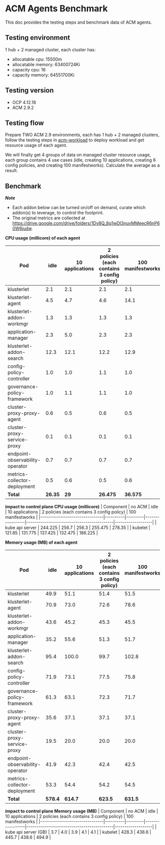 # ACM Agents Benchmark

This doc provides the testing steps and benchmark data of ACM agents.

## Testing environment

1 hub + 2 managed cluster, each cluster has: 

- allocatable cpu: 15500m
- allocatable memory: 63400724Ki
- capacity cpu: 16
- capacity memory: 64551700Ki

## Testing version 

- OCP 4.12.18
- ACM 2.9.2

## Testing flow

Prepare TWO ACM 2.9 environments, each has 1 hub + 2 managed clusters, follow the testing steps in [acm-workload](https://github.com/haoqing0110/acm-workload/blob/main/README.md) to deploy workload and get resource usage of each agent. 

We will finally get 4 groups of data on managed cluster resource usage, each group contains 4 use cases (idle, creating 10 applications, creating 6 config policies, and creating 100 manifestworks). Calculate the average as a result. 

## Benchmark

**_Note_**
- Each addon below can be turned on/off on demand, curate which addon(s) to leverage, to control the footprint.
- The original metrics are collected at https://drive.google.com/drive/folders/1Dv8Q_8q1wDI3nuvMMeecR6nP60W6judw. 

**CPU usage (millicore) of each agent**

| Pod                            | idle    | 10 applications | 2 policies (each contains 3 config policy) | 100 manifestworks |
|--------------------------------|---------|-----------------|--------------------------------------------|-------------------|
| klusterlet                     | 2.1     | 2.1             | 2.1                                        | 2.1               |
| klusterlet-agent               | 4.5     | 4.7             | 4.6                                        | 14.1              |
| klusterlet-addon-workmgr       | 1.3     | 1.3             | 1.3                                        | 1.3               |
| application-manager            | 2.3     | 5.0             | 2.3                                        | 2.3               |
| klusterlet-addon-search        | 12.3    | 12.1            | 12.2                                       | 12.9              |
| config-policy-controller       | 1.0     | 1.0             | 1.1                                        | 1.0               |
| governance-policy-framework    | 1.0     | 1.1             | 1.1                                        | 1.0               |
| cluster-proxy-proxy-agent      | 0.6     | 0.5             | 0.6                                        | 0.5               |
| cluster-proxy-service-proxy    | 0.1     | 0.1             | 0.1                                        | 0.1               |
| endpoint-observability-operator| 0.7     | 0.7             | 0.7                                        | 0.7               |
| metrics-collector-deployment   | 0.5     | 0.6             | 0.5                                        | 0.6               |
| **Total**                      | **26.35**| **29**          | **26.475**                                 | **36.575**        |

**impact to control plane CPU usage (millicore)**
| Component                     | no ACM   | idle    | 10 applications | 2 policies (each contains 3 config policy) | 100 manifestworks |
|--------------------------------|----------|---------|-----------------|--------------------------------------------|-------------------|
| kube api server                | 244.225  | 256.7   | 256.3           | 255.475                                    | 278.35            |
| kubelet                        | 121.85   | 131.775 | 137.425         | 132.475                                    | 186.225           |

**Memory usage (MB) of each agent**

| Pod                            | idle    | 10 applications | 2 policies (each contains 3 config policy) | 100 manifestworks |
|-------------------------------|---------|-----------------|--------------------------------------------|-------------------|
| klusterlet                    | 49.9    | 51.1            | 51.4                                       | 51.5              |
| klusterlet-agent              | 70.9    | 73.0            | 72.6                                       | 78.6              |
| klusterlet-addon-workmgr      | 43.6    | 45.2            | 45.3                                       | 45.5              |
| application-manager           | 35.2    | 55.6            | 51.3                                       | 51.7              |
| klusterlet-addon-search       | 95.4    | 100.0           | 99.7                                       | 102.8             |
| config-policy-controller      | 71.9    | 73.1            | 77.5                                       | 75.8              |
| governance-policy-framework   | 61.3    | 63.1            | 72.3                                       | 71.7              |
| cluster-proxy-proxy-agent     | 35.6    | 37.1            | 37.1                                       | 37.1              |
| cluster-proxy-service-proxy   | 19.5    | 20.0            | 20.0                                       | 20.0              |
| endpoint-observability-operator| 41.9    | 42.3            | 42.4                                       | 42.5              |
| metrics-collector-deployment  | 53.3    | 54.4            | 54.2                                       | 54.5              |
| **Total**                     | **578.4**| **614.7**      | **623.5**                                  | **631.5**         |

**impact to control plane Memory usage (MB)**
| Component                     | no ACM   | idle    | 10 applications | 2 policies (each contains 3 config policy) | 100 manifestworks |
|--------------------------------|----------|---------|-----------------|--------------------------------------------|-------------------|
| kube api server (GB)          | 3.7      | 4.0     | 3.9             | 4.1                                        | 4.1               |
| kubelet                       | 428.3    | 438.6   | 445.7           | 438.6                                      | 494.9             |

